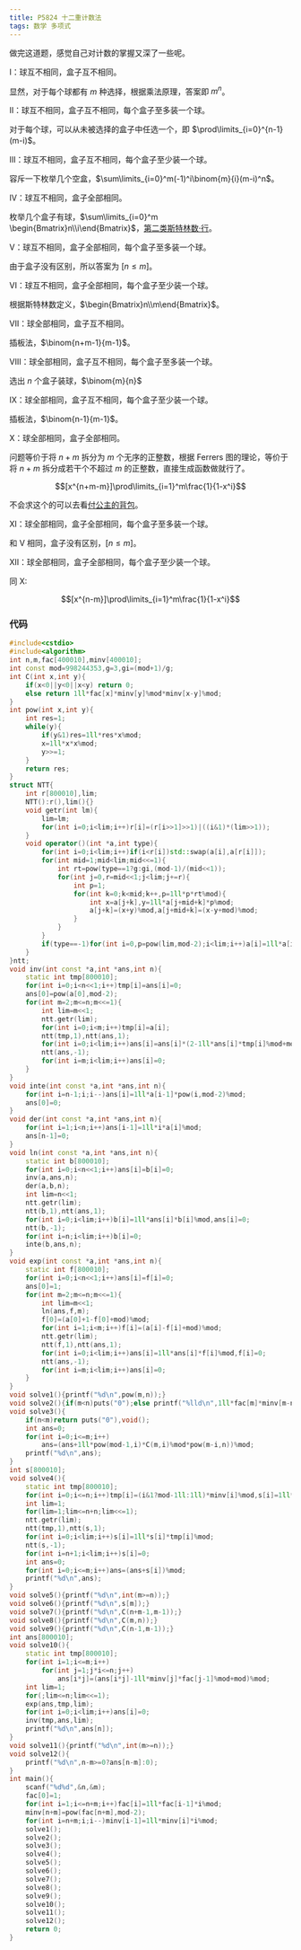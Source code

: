 ```yaml
---
title: P5824 十二重计数法
tags: 数学 多项式
---
```


做完这道题，感觉自己对计数的掌握又深了一些呢。

$\text{I}$：球互不相同，盒子互不相同。

显然，对于每个球都有 $m$ 种选择，根据乘法原理，答案即 $m^n$。

$\text{II}$：球互不相同，盒子互不相同，每个盒子至多装一个球。

对于每个球，可以从未被选择的盒子中任选一个，即 $\prod\limits_{i=0}^{n-1}(m-i)$。

$\text{III}$：球互不相同，盒子互不相同，每个盒子至少装一个球。 

容斥一下枚举几个空盒，$\sum\limits_{i=0}^m(-1)^i\binom{m}{i}(m-i)^n$。

$\text{IV}$：球互不相同，盒子全部相同。

枚举几个盒子有球，$\sum\limits_{i=0}^m \begin{Bmatrix}n\\i\end{Bmatrix}$，[第二类斯特林数·行](https://www.luogu.com.cn/problem/P5395)。

$\text{V}$：球互不相同，盒子全部相同，每个盒子至多装一个球。 

由于盒子没有区别，所以答案为 $[n\le m]$。

$\text{VI}$：球互不相同，盒子全部相同，每个盒子至少装一个球。

根据斯特林数定义，$\begin{Bmatrix}n\\m\end{Bmatrix}$。

$\text{VII}$：球全部相同，盒子互不相同。

插板法，$\binom{n+m-1}{m-1}$。

$\text{VIII}$：球全部相同，盒子互不相同，每个盒子至多装一个球。 

选出 $n$ 个盒子装球，$\binom{m}{n}$

$\text{IX}$：球全部相同，盒子互不相同，每个盒子至少装一个球。 

插板法，$\binom{n-1}{m-1}$。

$\text{X}$：球全部相同，盒子全部相同。

问题等价于将 $n+m$ 拆分为 $m$ 个无序的正整数，根据 Ferrers 图的理论，等价于将 $n+m$ 拆分成若干个不超过 $m$ 的正整数，直接生成函数做就行了。

$$[x^{n+m-m}]\prod\limits_{i=1}^m\frac{1}{1-x^i}$$

不会求这个的可以去看[付公主的背包](https://www.luogu.com.cn/problem/P4389)。

$\text{XI}$：球全部相同，盒子全部相同，每个盒子至多装一个球。

和 $\text{V}$ 相同，盒子没有区别，$[n\le m]$。

$\text{XII}$：球全部相同，盒子全部相同，每个盒子至少装一个球。

同 $\text{X}$:

$$[x^{n-m}]\prod\limits_{i=1}^m\frac{1}{1-x^i}$$

### 代码

```cpp
#include<cstdio>
#include<algorithm>
int n,m,fac[400010],minv[400010];
int const mod=998244353,g=3,gi=(mod+1)/g;
int C(int x,int y){
	if(x<0||y<0||x<y) return 0;
	else return 1ll*fac[x]*minv[y]%mod*minv[x-y]%mod;
}
int pow(int x,int y){
	int res=1;
	while(y){
		if(y&1)res=1ll*res*x%mod;
		x=1ll*x*x%mod;
		y>>=1;
	}
	return res;
}
struct NTT{
	int r[800010],lim;
	NTT():r(),lim(){}
	void getr(int lm){
		lim=lm;
		for(int i=0;i<lim;i++)r[i]=(r[i>>1]>>1)|((i&1)*(lim>>1));
	}
	void operator()(int *a,int type){
		for(int i=0;i<lim;i++)if(i<r[i])std::swap(a[i],a[r[i]]);
		for(int mid=1;mid<lim;mid<<=1){
			int rt=pow(type==1?g:gi,(mod-1)/(mid<<1));
			for(int j=0,r=mid<<1;j<lim;j+=r){
				int p=1;
				for(int k=0;k<mid;k++,p=1ll*p*rt%mod){
					int x=a[j+k],y=1ll*a[j+mid+k]*p%mod;
					a[j+k]=(x+y)%mod,a[j+mid+k]=(x-y+mod)%mod;
				}
			}
		}
		if(type==-1)for(int i=0,p=pow(lim,mod-2);i<lim;i++)a[i]=1ll*a[i]*p%mod;
	}
}ntt;
void inv(int const *a,int *ans,int n){
	static int tmp[800010];
	for(int i=0;i<n<<1;i++)tmp[i]=ans[i]=0;
	ans[0]=pow(a[0],mod-2);
	for(int m=2;m<=n;m<<=1){
		int lim=m<<1;
		ntt.getr(lim);
		for(int i=0;i<m;i++)tmp[i]=a[i];
		ntt(tmp,1),ntt(ans,1);
		for(int i=0;i<lim;i++)ans[i]=ans[i]*(2-1ll*ans[i]*tmp[i]%mod+mod)%mod,tmp[i]=0;
		ntt(ans,-1);
		for(int i=m;i<lim;i++)ans[i]=0;
	}
}
void inte(int const *a,int *ans,int n){
	for(int i=n-1;i;i--)ans[i]=1ll*a[i-1]*pow(i,mod-2)%mod;
	ans[0]=0;
}
void der(int const *a,int *ans,int n){
	for(int i=1;i<n;i++)ans[i-1]=1ll*i*a[i]%mod;
	ans[n-1]=0;
}
void ln(int const *a,int *ans,int n){
	static int b[800010];
	for(int i=0;i<n<<1;i++)ans[i]=b[i]=0;
	inv(a,ans,n);
	der(a,b,n);
	int lim=n<<1;
	ntt.getr(lim);
	ntt(b,1),ntt(ans,1);
	for(int i=0;i<lim;i++)b[i]=1ll*ans[i]*b[i]%mod,ans[i]=0;
	ntt(b,-1);
	for(int i=n;i<lim;i++)b[i]=0;
	inte(b,ans,n);
}
void exp(int const *a,int *ans,int n){
	static int f[800010];
	for(int i=0;i<n<<1;i++)ans[i]=f[i]=0;
	ans[0]=1;
	for(int m=2;m<=n;m<<=1){
		int lim=m<<1;
		ln(ans,f,m);
		f[0]=(a[0]+1-f[0]+mod)%mod;
		for(int i=1;i<m;i++)f[i]=(a[i]-f[i]+mod)%mod;
		ntt.getr(lim);
		ntt(f,1),ntt(ans,1);
		for(int i=0;i<lim;i++)ans[i]=1ll*ans[i]*f[i]%mod,f[i]=0;
		ntt(ans,-1);
		for(int i=m;i<lim;i++)ans[i]=0;
	}
}
void solve1(){printf("%d\n",pow(m,n));}
void solve2(){if(m<n)puts("0");else printf("%lld\n",1ll*fac[m]*minv[m-n]%mod);}
void solve3(){
	if(n<m)return puts("0"),void();
	int ans=0;
	for(int i=0;i<=m;i++)
		ans=(ans+1ll*pow(mod-1,i)*C(m,i)%mod*pow(m-i,n))%mod;
	printf("%d\n",ans);
}
int s[800010];
void solve4(){
	static int tmp[800010]; 
	for(int i=0;i<=n;i++)tmp[i]=(i&1?mod-1ll:1ll)*minv[i]%mod,s[i]=1ll*pow(i,n)*minv[i]%mod;
	int lim=1;
	for(lim=1;lim<=n+n;lim<<=1);
	ntt.getr(lim);
	ntt(tmp,1),ntt(s,1);
	for(int i=0;i<lim;i++)s[i]=1ll*s[i]*tmp[i]%mod;
	ntt(s,-1);
	for(int i=n+1;i<lim;i++)s[i]=0;
	int ans=0;
	for(int i=0;i<=m;i++)ans=(ans+s[i])%mod;
	printf("%d\n",ans);
}
void solve5(){printf("%d\n",int(m>=n));}
void solve6(){printf("%d\n",s[m]);}
void solve7(){printf("%d\n",C(n+m-1,m-1));}
void solve8(){printf("%d\n",C(m,n));}
void solve9(){printf("%d\n",C(n-1,m-1));}
int ans[800010];
void solve10(){
	static int tmp[800010];
	for(int i=1;i<=m;i++)
		for(int j=1;j*i<=n;j++)
			ans[i*j]=(ans[i*j]-1ll*minv[j]*fac[j-1]%mod+mod)%mod;
	int lim=1;
	for(;lim<=n;lim<<=1);
	exp(ans,tmp,lim);
	for(int i=0;i<lim;i++)ans[i]=0;
	inv(tmp,ans,lim);
	printf("%d\n",ans[n]);
}
void solve11(){printf("%d\n",int(m>=n));}
void solve12(){
	printf("%d\n",n-m>=0?ans[n-m]:0);
}
int main(){
	scanf("%d%d",&n,&m);
	fac[0]=1;
	for(int i=1;i<=n+m;i++)fac[i]=1ll*fac[i-1]*i%mod;
	minv[n+m]=pow(fac[n+m],mod-2);
	for(int i=n+m;i;i--)minv[i-1]=1ll*minv[i]*i%mod;
	solve1();
	solve2();
	solve3();
	solve4();
	solve5();
	solve6();
	solve7();
	solve8();
	solve9();
	solve10();
	solve11();
	solve12();
	return 0;
} 
```